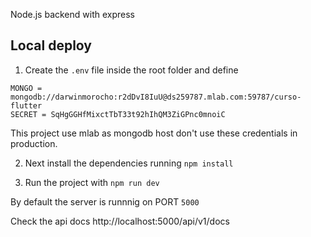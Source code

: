 
Node.js backend with express

## **Local deploy**

1. Create the `.env` file inside the root folder and define 
```
MONGO = mongodb://darwinmorocho:r2dDvI8IuU@ds259787.mlab.com:59787/curso-flutter
SECRET = SqHgGGHfMixctTbT33t92hIhQM3ZiGPnc0mnoiC
```
This project use mlab as mongodb host don't use these credentials in production.

2.  Next install the dependencies running `npm install`

3. Run the project with `npm run dev`

By default the server is runnnig on PORT `5000`

Check the api docs http://localhost:5000/api/v1/docs
